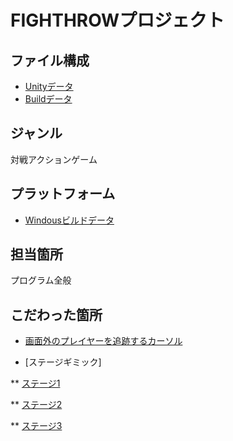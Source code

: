 # FIGHTHROWプロジェクト

## ファイル構成

* [Unityデータ](https://github.com/c23005/FIGHTHROW/tree/main/ProjectData/Team2)
* [Buildデータ](https://github.com/c23005/FIGHTHROW/tree/main/BuildData)

## ジャンル

対戦アクションゲーム

## プラットフォーム

* [Windousビルドデータ](https://github.com/c23005/FIGHTHROW/tree/main/BuildData/20240627_FIGHTHROW)

## 担当箇所

プログラム全般

## こだわった箇所

* [画面外のプレイヤーを追跡するカーソル](https://github.com/c23005/FIGHTHROW/blob/main/ProjectData/Team2/Assets/Scripts/InOutScript.cs)

* [ステージギミック]

** [ステージ1](https://github.com/c23005/FIGHTHROW/blob/main/ProjectData/Team2/Assets/Scripts/Gimmiks/ForestStageGimmickScript.cs)

** [ステージ2](https://github.com/c23005/FIGHTHROW/blob/main/ProjectData/Team2/Assets/Scripts/Gimmiks/IceStageGimmickScript.cs)

** [ステージ3](https://github.com/c23005/FIGHTHROW/blob/main/ProjectData/Team2/Assets/Scripts/Gimmiks/VolcanoStageGimmickScript.cs)
